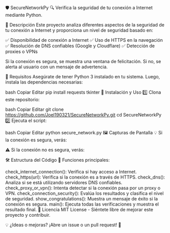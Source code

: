 🛡️ SecureNetworkPy
🔍 Verifica la seguridad de tu conexión a Internet mediante Python.

📌 Descripción
Este proyecto analiza diferentes aspectos de la seguridad de tu conexión a Internet y proporciona un nivel de seguridad basado en:

✅ Disponibilidad de conexión a Internet
✅ Uso de HTTPS en la navegación
✅ Resolución de DNS confiables (Google y Cloudflare)
✅ Detección de proxies o VPNs

Si la conexión es segura, se muestra una ventana de felicitación. Si no, se alerta al usuario con un mensaje de advertencia.

🚀 Requisitos
Asegúrate de tener Python 3 instalado en tu sistema. Luego, instala las dependencias necesarias:

bash
Copiar
Editar
pip install requests tkinter
🔧 Instalación y Uso
1️⃣ Clona este repositorio:

bash
Copiar
Editar
git clone https://github.com/Joel190321/SecureNetworkPy.git
cd SecureNetworkPy
2️⃣ Ejecuta el script:

bash
Copiar
Editar
python secure_network.py
🖼️ Capturas de Pantalla
💡 Si la conexión es segura, verás:

⚠️ Si la conexión no es segura, verás:

🛠️ Estructura del Código
📌 Funciones principales:

check_internet_connection(): Verifica si hay acceso a Internet.
check_https(url): Verifica si la conexión es a través de HTTPS.
check_dns(): Analiza si se está utilizando servidores DNS confiables.
check_proxy_or_vpn(): Intenta detectar si la conexión pasa por un proxy o VPN.
check_connection_security(): Evalúa los resultados y clasifica el nivel de seguridad.
show_congratulations(): Muestra un mensaje de éxito si la conexión es segura.
main(): Ejecuta todas las verificaciones y muestra el resultado final.
📜 Licencia
MIT License - Siéntete libre de mejorar este proyecto y contribuir.

💡 ¿Ideas o mejoras? ¡Abre un issue o un pull request! 🚀
